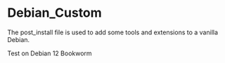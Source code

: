 # Debian_Custom

The post_install file is used to add some tools and extensions to a vanilla Debian.

Test on Debian 12 Bookworm
